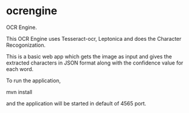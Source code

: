 ocrengine
=========

OCR Engine.

This OCR Engine uses Tesseract-ocr, Leptonica and does the Character Recogonization.

This is a basic web app which gets the image as input and gives the extracted characters in JSON format along with the confidence value for each word.

To run the application,

mvn install

and the application will be started in default of 4565 port.
